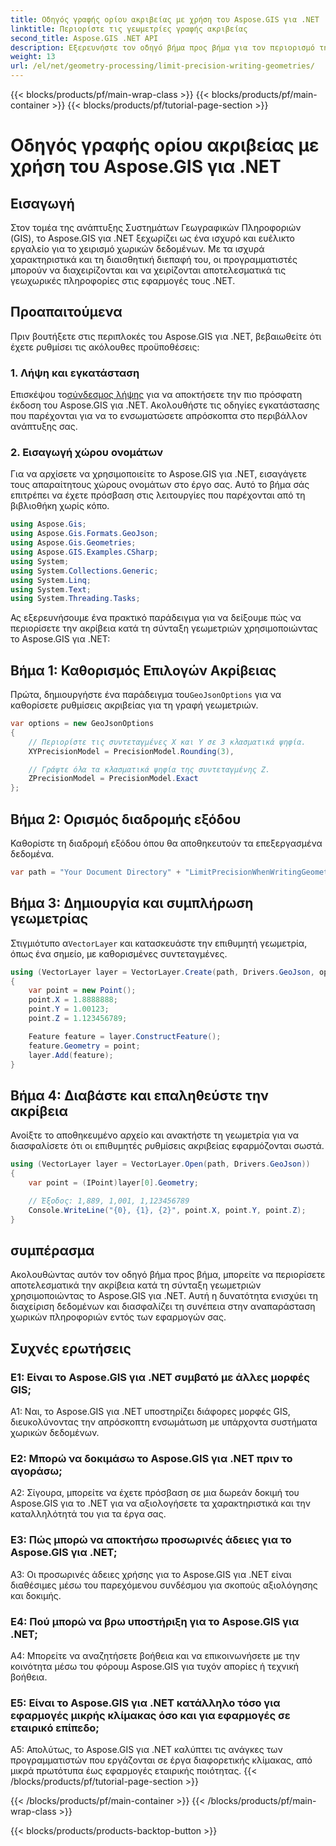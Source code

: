 ```yaml
---
title: Οδηγός γραφής ορίου ακριβείας με χρήση του Aspose.GIS για .NET
linktitle: Περιορίστε τις γεωμετρίες γραφής ακριβείας
second_title: Aspose.GIS .NET API
description: Εξερευνήστε τον οδηγό βήμα προς βήμα για τον περιορισμό της ακρίβειας στη γραφή γεωμετριών χρησιμοποιώντας το Aspose.GIS για .NET. Βελτιώστε τη διαχείριση χωρικών δεδομένων χωρίς κόπο.
weight: 13
url: /el/net/geometry-processing/limit-precision-writing-geometries/
---
```


{{< blocks/products/pf/main-wrap-class >}}
{{< blocks/products/pf/main-container >}}
{{< blocks/products/pf/tutorial-page-section >}}

# Οδηγός γραφής ορίου ακριβείας με χρήση του Aspose.GIS για .NET

## Εισαγωγή

Στον τομέα της ανάπτυξης Συστημάτων Γεωγραφικών Πληροφοριών (GIS), το Aspose.GIS για .NET ξεχωρίζει ως ένα ισχυρό και ευέλικτο εργαλείο για το χειρισμό χωρικών δεδομένων. Με τα ισχυρά χαρακτηριστικά και τη διαισθητική διεπαφή του, οι προγραμματιστές μπορούν να διαχειρίζονται και να χειρίζονται αποτελεσματικά τις γεωχωρικές πληροφορίες στις εφαρμογές τους .NET.

## Προαπαιτούμενα

Πριν βουτήξετε στις περιπλοκές του Aspose.GIS για .NET, βεβαιωθείτε ότι έχετε ρυθμίσει τις ακόλουθες προϋποθέσεις:

### 1. Λήψη και εγκατάσταση

 Επισκέψου το[σύνδεσμος λήψης](https://releases.aspose.com/gis/net/) για να αποκτήσετε την πιο πρόσφατη έκδοση του Aspose.GIS για .NET. Ακολουθήστε τις οδηγίες εγκατάστασης που παρέχονται για να το ενσωματώσετε απρόσκοπτα στο περιβάλλον ανάπτυξης σας.

### 2. Εισαγωγή χώρου ονομάτων

Για να αρχίσετε να χρησιμοποιείτε το Aspose.GIS για .NET, εισαγάγετε τους απαραίτητους χώρους ονομάτων στο έργο σας. Αυτό το βήμα σάς επιτρέπει να έχετε πρόσβαση στις λειτουργίες που παρέχονται από τη βιβλιοθήκη χωρίς κόπο.

```csharp
using Aspose.Gis;
using Aspose.Gis.Formats.GeoJson;
using Aspose.Gis.Geometries;
using Aspose.GIS.Examples.CSharp;
using System;
using System.Collections.Generic;
using System.Linq;
using System.Text;
using System.Threading.Tasks;
```

Ας εξερευνήσουμε ένα πρακτικό παράδειγμα για να δείξουμε πώς να περιορίσετε την ακρίβεια κατά τη σύνταξη γεωμετριών χρησιμοποιώντας το Aspose.GIS για .NET:

## Βήμα 1: Καθορισμός Επιλογών Ακρίβειας

 Πρώτα, δημιουργήστε ένα παράδειγμα του`GeoJsonOptions` για να καθορίσετε ρυθμίσεις ακριβείας για τη γραφή γεωμετριών.

```csharp
var options = new GeoJsonOptions
{
    // Περιορίστε τις συντεταγμένες X και Y σε 3 κλασματικά ψηφία.
    XYPrecisionModel = PrecisionModel.Rounding(3),

    // Γράψτε όλα τα κλασματικά ψηφία της συντεταγμένης Z.
    ZPrecisionModel = PrecisionModel.Exact
};
```

## Βήμα 2: Ορισμός διαδρομής εξόδου

Καθορίστε τη διαδρομή εξόδου όπου θα αποθηκευτούν τα επεξεργασμένα δεδομένα.

```csharp
var path = "Your Document Directory" + "LimitPrecisionWhenWritingGeometries_out.json";
```

## Βήμα 3: Δημιουργία και συμπλήρωση γεωμετρίας

 Στιγμιότυπο α`VectorLayer` και κατασκευάστε την επιθυμητή γεωμετρία, όπως ένα σημείο, με καθορισμένες συντεταγμένες.

```csharp
using (VectorLayer layer = VectorLayer.Create(path, Drivers.GeoJson, options))
{
    var point = new Point();
    point.X = 1.8888888;
    point.Y = 1.00123;
    point.Z = 1.123456789;

    Feature feature = layer.ConstructFeature();
    feature.Geometry = point;
    layer.Add(feature);
}
```

## Βήμα 4: Διαβάστε και επαληθεύστε την ακρίβεια

Ανοίξτε το αποθηκευμένο αρχείο και ανακτήστε τη γεωμετρία για να διασφαλίσετε ότι οι επιθυμητές ρυθμίσεις ακριβείας εφαρμόζονται σωστά.

```csharp
using (VectorLayer layer = VectorLayer.Open(path, Drivers.GeoJson))
{
    var point = (IPoint)layer[0].Geometry;

    // Έξοδος: 1,889, 1,001, 1,123456789
    Console.WriteLine("{0}, {1}, {2}", point.X, point.Y, point.Z);
}
```

## συμπέρασμα

Ακολουθώντας αυτόν τον οδηγό βήμα προς βήμα, μπορείτε να περιορίσετε αποτελεσματικά την ακρίβεια κατά τη σύνταξη γεωμετριών χρησιμοποιώντας το Aspose.GIS για .NET. Αυτή η δυνατότητα ενισχύει τη διαχείριση δεδομένων και διασφαλίζει τη συνέπεια στην αναπαράσταση χωρικών πληροφοριών εντός των εφαρμογών σας.

## Συχνές ερωτήσεις

### Ε1: Είναι το Aspose.GIS για .NET συμβατό με άλλες μορφές GIS;

A1: Ναι, το Aspose.GIS για .NET υποστηρίζει διάφορες μορφές GIS, διευκολύνοντας την απρόσκοπτη ενσωμάτωση με υπάρχοντα συστήματα χωρικών δεδομένων.

### Ε2: Μπορώ να δοκιμάσω το Aspose.GIS για .NET πριν το αγοράσω;

A2: Σίγουρα, μπορείτε να έχετε πρόσβαση σε μια δωρεάν δοκιμή του Aspose.GIS για το .NET για να αξιολογήσετε τα χαρακτηριστικά και την καταλληλότητά του για τα έργα σας.

### Ε3: Πώς μπορώ να αποκτήσω προσωρινές άδειες για το Aspose.GIS για .NET;

A3: Οι προσωρινές άδειες χρήσης για το Aspose.GIS για .NET είναι διαθέσιμες μέσω του παρεχόμενου συνδέσμου για σκοπούς αξιολόγησης και δοκιμής.

### Ε4: Πού μπορώ να βρω υποστήριξη για το Aspose.GIS για .NET;

A4: Μπορείτε να αναζητήσετε βοήθεια και να επικοινωνήσετε με την κοινότητα μέσω του φόρουμ Aspose.GIS για τυχόν απορίες ή τεχνική βοήθεια.

### Ε5: Είναι το Aspose.GIS για .NET κατάλληλο τόσο για εφαρμογές μικρής κλίμακας όσο και για εφαρμογές σε εταιρικό επίπεδο;

A5: Απολύτως, το Aspose.GIS για .NET καλύπτει τις ανάγκες των προγραμματιστών που εργάζονται σε έργα διαφορετικής κλίμακας, από μικρά πρωτότυπα έως εφαρμογές εταιρικής ποιότητας.
{{< /blocks/products/pf/tutorial-page-section >}}

{{< /blocks/products/pf/main-container >}}
{{< /blocks/products/pf/main-wrap-class >}}

{{< blocks/products/products-backtop-button >}}
